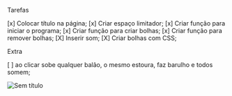 Tarefas      

[x] Colocar título na página;
[x] Criar espaço limitador;
[x] Criar função para iniciar o programa;
[x] Criar função para criar bolhas;
[x] Criar função para remover bolhas;
[X] Inserir som;
[X] Criar bolhas com CSS; 


Extra     

[ ] ao clicar sobe qualquer balão, o mesmo estoura, faz barulho e todos somem;


![Sem título](https://user-images.githubusercontent.com/119431061/215903946-518427fe-90f5-45c2-843e-c8e736188be0.png)

